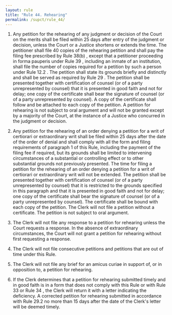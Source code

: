 ```yaml
---
layout: rule
title: "Rule 44. Rehearing"
permalink: /supct/rule_44/
---
```


1. Any petition for the rehearing of any judgment or decision of the Court on the merits shall be filed within 25 days after entry of the judgment or decision, unless the Court or a Justice shortens or extends the time. The petitioner shall file 40 copies of the rehearing petition and shall pay the filing fee prescribed by Rule 38(b) , except that a petitioner proceeding in forma pauperis under Rule 39 , including an inmate of an institution, shall file the number of copies required for a petition by such a person under Rule 12.2 . The petition shall state its grounds briefly and distinctly and shall be served as required by Rule 29 . The petition shall be presented together with certification of counsel (or of a party unrepresented by counsel) that it is presented in good faith and not for delay; one copy of the certificate shall bear the signature of counsel (or of a party unrepresented by counsel). A copy of the certificate shall follow and be attached to each copy of the petition. A petition for rehearing is not subject to oral argument and will not be granted except by a majority of the Court, at the instance of a Justice who concurred in the judgment or decision.


2. Any petition for the rehearing of an order denying a petition for a writ of certiorari or extraordinary writ shall be filed within 25 days after the date of the order of denial and shall comply with all the form and filing requirements of paragraph 1 of this Rule, including the payment of the filing fee if required, but its grounds shall be limited to intervening circumstances of a substantial or controlling effect or to other substantial grounds not previously presented. The time for filing a petition for the rehearing of an order denying a petition for a writ of certiorari or extraordinary writ will not be extended. The petition shall be presented together with certification of counsel (or of a party unrepresented by counsel) that it is restricted to the grounds specified in this paragraph and that it is presented in good faith and not for delay; one copy of the certificate shall bear the signature of counsel (or of a party unrepresented by counsel). The certificate shall be bound with each copy of the petition. The Clerk will not file a petition without a certificate. The petition is not subject to oral argument.


3. The Clerk will not file any response to a petition for rehearing unless the Court requests a response. In the absence of extraordinary circumstances, the Court will not grant a petition for rehearing without first requesting a response.


4. The Clerk will not file consecutive petitions and petitions that are out of time under this Rule.


5. The Clerk will not file any brief for an amicus curiae in support of, or in opposition to, a petition for rehearing.


6. If the Clerk determines that a petition for rehearing submitted timely and in good faith is in a form that does not comply with this Rule or with Rule 33 or Rule 34 , the Clerk will return it with a letter indicating the deficiency. A corrected petition for rehearing submitted in accordance with Rule 29.2 no more than 15 days after the date of the Clerk's letter will be deemed timely.
